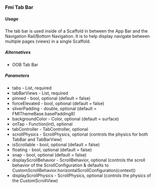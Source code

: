 ### Fmi Tab Bar

##### Usage

The tab bar is used inside of a Scaffold in between the App Bar and the Navigation Rail/Bottom Navigation. It is to help display navigate between multiple pages (views) in a single Scaffold.

##### Alternatives

* OOB Tab Bar

##### Parameters

* tabs - List<Tab>, required
* tabBarViews - List<Widget>, required
* pinned - bool, optional (default = false)
* forceElevated - bool, optional (default = false)
* sliverPadding - double, optional (default = FMIThemeBase.basePadding8)
* backgroundColor - Color, optional (default = surface)
* onTap - Function(int), optional
* tabController - TabController, optional
* scrollPhysics - ScrollPhysics, optional (controls the physics for both TabBar and TabBarView)
* isScrollable - bool, optional (default = false)
* floating - bool, optional (default = false)
* snap - bool, optional (default = false)
* displayScrollBehavior - ScrollBehavior, optional (controls the scroll behavior of the ScrollConfiguration & defaults to CustomScrollBehavior.horizontalScrollConfiguration(context))
* displayScrollPhysics - ScrollPhysics, optional (controls the physics of the CustomScrollView)

`  `